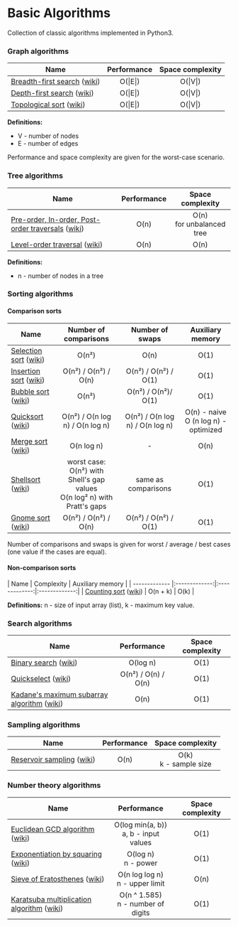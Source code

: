 Basic Algorithms
================

Collection of classic algorithms implemented in Python3.


### Graph algorithms
| Name        | Performance | Space complexity |
| ------------- |:-------------:|:-------------:|
| [Breadth-first search](./basic_algorithms/graph/bfs.py) ([wiki](http://en.wikipedia.org/wiki/Breadth-first_search)) | O(&#124;E&#124;) | O(&#124;V&#124;) |
| [Depth-first search](./basic_algorithms/graph/dfs.py) ([wiki](http://en.wikipedia.org/wiki/Depth-first_search)) | O(&#124;E&#124;) | O(&#124;V&#124;) |
| [Topological sort](./basic_algorithms/graph/topological_sort.py) ([wiki](http://en.wikipedia.org/wiki/Topological_sorting)) | O(&#124;E&#124;) | O(&#124;V&#124;) |

**Definitions:**
* V - number of nodes
* E - number of edges

Performance and space complexity are given for the worst-case scenario.


### Tree algorithms
| Name        | Performance | Space complexity |
| ------------- |:-------------:|:-------------:|
| [Pre-order, In-order, Post-order traversals](./basic_algorithms/tree/traversal.py) ([wiki](http://en.wikipedia.org/wiki/Tree_traversal)) | O(n) | O(n) <br/>for unbalanced tree |
| [Level-order traversal](./basic_algorithms/tree/traversal.py) ([wiki](http://en.wikipedia.org/wiki/Tree_traversal#Breadth-first)) | O(n) | O(n) |

**Definitions:**
* n - number of nodes in a tree


### Sorting algorithms
#### Comparison sorts
| Name        | Number of comparisons | Number of swaps | Auxiliary memory |
| ------------- |:-------------:|:-------------:|:-------------:|
| [Selection sort](./basic_algorithms/sorting/selection_sort.py) ([wiki](http://en.wikipedia.org/wiki/Selection_sort)) | O(n²) | O(n) | O(1) |
| [Insertion sort](./basic_algorithms/sorting/insertion_sort.py) ([wiki](http://en.wikipedia.org/wiki/Insertion_sort)) | O(n²) / O(n²) / O(n) | O(n²) / O(n²) / O(1) | O(1) |
| [Bubble sort](./basic_algorithms/sorting/bubble_sort.py) ([wiki](http://en.wikipedia.org/wiki/Bubble_sort)) | O(n²) | O(n²) / O(n²)/ O(1) | O(1) |
| [Quicksort](./basic_algorithms/sorting/quicksort.py) ([wiki](http://en.wikipedia.org/wiki/Quicksort)) | O(n²) / O(n log n) / O(n log n) | O(n²) / O(n log n) / O(n log n) | O(n) - naive <br/> O (n log n) - optimized |
| [Merge sort](./basic_algorithms/sorting/merge_sort.py) ([wiki](http://en.wikipedia.org/wiki/Merge_sort)) | O(n log n) | - | O(n) |
| [Shellsort](./basic_algorithms/sorting/shellsort.py) ([wiki](http://en.wikipedia.org/wiki/Shellsort)) | worst case: <br/> O(n²) with Shell's gap values <br/> O(n log² n) with Pratt's gaps | same as comparisons | O(1) |
| [Gnome sort](./basic_algorithms/sorting/gnome_sort.py) ([wiki](http://en.wikipedia.org/wiki/Gnome_sort)) | O(n²) / O(n²) / O(n) | O(n²) / O(n²) / O(1) | O(1) |

Number of comparisons and swaps is given for worst / average / best cases (one value if the cases are equal).

#### Non-comparison sorts
| Name        | Complexity | Auxiliary memory |
| ------------- |:-------------:|:-------------:|:-------------:|
| [Counting sort](./basic_algorithms/sorting/counting_sort.py) ([wiki](http://en.wikipedia.org/wiki/Counting_sort)) | O(n + k) | O(k) |


**Definitions:**
n - size of input array (list), k - maximum key value.


### Search algorithms
| Name        | Performance | Space complexity |
| ------------- |:-------------:|:-------------:|
| [Binary search](./basic_algorithms/searching/binary_search.py) ([wiki](http://en.wikipedia.org/wiki/Binary_search)) | O(log n) | O(1) |
| [Quickselect](./basic_algorithms/searching/quickselect.py) ([wiki](http://en.wikipedia.org/wiki/Quickselect)) |  O(n²) / O(n) / O(n) | O(1) |
| [Kadane's maximum subarray algorithm](./basic_algorithms/searching/kadane.py) ([wiki](http://en.wikipedia.org/wiki/Maximum_subarray_problem)) | O(n) | O(1) |


### Sampling algorithms
| Name        | Performance | Space complexity |
| ------------- |:-------------:|:-------------:|
| [Reservoir sampling](./basic_algorithms/sampling/reservoir_sampling.py) ([wiki](http://en.wikipedia.org/wiki/Reservoir_sampling)) | O(n) | O(k) <br/> k - sample size |


### Number theory algorithms
| Name        | Performance | Space complexity |
| ------------- |:-------------:|:-------------:|
| [Euclidean GCD algorithm](./basic_algorithms/number_theory/gcd.py) ([wiki](http://en.wikipedia.org/wiki/Euclidean_algorithm)) | O(log min(a, b)) <br/> a, b - input values | O(1) |
| [Exponentiation by squaring](./basic_algorithms/number_theory/exp_by_squaring.py) ([wiki](http://en.wikipedia.org/wiki/Exponentiation_by_squaring)) | O(log n) <br/> n - power | O(1) |
| [Sieve of Eratosthenes](./basic_algorithms/number_theory/sieve_of_eratosthenes.py) ([wiki](http://en.wikipedia.org/wiki/Sieve_of_Eratosthenes)) | O(n log log n) <br/> n - upper limit | O(n) |
| [Karatsuba multiplication algorithm](./basic_algorithms/number_theory/karatsuba.py) ([wiki](http://en.wikipedia.org/wiki/Karatsuba_algorithm)) | O(n ^ 1.585) <br/> n - number of digits | O(1) |
